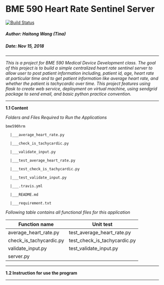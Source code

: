 # BME 590 Heart Rate Sentinel Server

[![Build Status](https://travis-ci.com/TinaHaitongWang/heart_rate_sentinel_server.svg?branch=master)](https://travis-ci.com/TinaHaitongWang/heart_rate_sentinel_server)

##### Author: Haitong Wang (Tina)
##### Date: Nov 15, 2018 

----

_This is a project for BME 590 Medical Device Development class. The goal of this 
project is to build a simple centralized heart rate sentinel server to allow user to post patient information 
including, patient id, age, heart rate at particular time and to get patient 
information like average heart rate, and whether the patient is tachycardic over time. This 
project features using flask to create web service, deployment on virtual machine, using sendgrid package to
send email, and basic python practice convention._

-----

**1.1 Content**

_Folders and Files Required to Run the Applications_

`bme590hrm` 
    
      |___average_heart_rate.py
 
      |___check_is_tachycardic.py 
  
      |___validate_input.py

      |___test_average_heart_rate.py
 
      |___test_check_is_tachycardic.py 
  
      |___test_validate_input.py      
      
      |___.travis.yml
      
      |___README.md
      
      |___requirement.txt
      
_Following table contains all functional files for this application_

 | Function name                             | Unit test                            |
 |-------------------------------------------|--------------------------------------|
 | average_heart_rate.py                     | test_average_heart_rate.py           |
 | check_is_tachycardic.py                   | test_check_is_tachycardic.py         |
 | validate_input.py                         | test_validate_input.py               |
 | server.py                                 |                                      |  
---

**1.2 Instruction for use the program**

   

---

